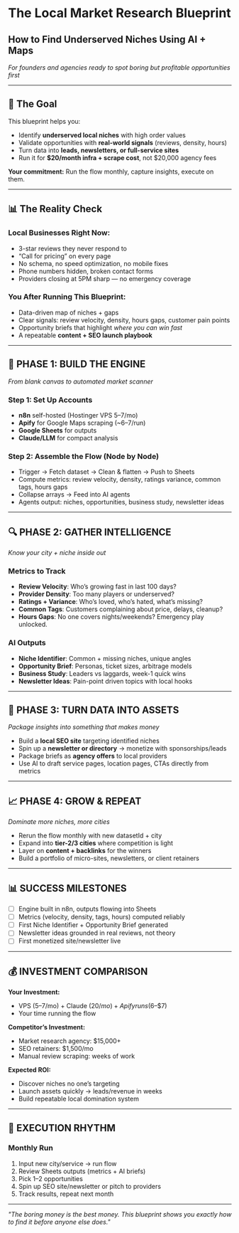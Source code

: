 # The Local Market Research Blueprint  
## How to Find Underserved Niches Using AI + Maps

*For founders and agencies ready to spot boring but profitable opportunities first*

---

## 🎯 The Goal

This blueprint helps you:  
- Identify **underserved local niches** with high order values  
- Validate opportunities with **real-world signals** (reviews, density, hours)  
- Turn data into **leads, newsletters, or full-service sites**  
- Run it for **$20/month infra + scrape cost**, not $20,000 agency fees  

**Your commitment:** Run the flow monthly, capture insights, execute on them.

---

## 📊 The Reality Check

### Local Businesses Right Now:  
- 3-star reviews they never respond to  
- “Call for pricing” on every page  
- No schema, no speed optimization, no mobile fixes  
- Phone numbers hidden, broken contact forms  
- Providers closing at 5PM sharp — no emergency coverage  

### You After Running This Blueprint:  
- Data-driven map of niches + gaps  
- Clear signals: review velocity, density, hours gaps, customer pain points  
- Opportunity briefs that highlight *where you can win fast*  
- A repeatable **content + SEO launch playbook**  

---

## 🚀 PHASE 1: BUILD THE ENGINE  
*From blank canvas to automated market scanner*  

### Step 1: Set Up Accounts  
- **n8n** self-hosted (Hostinger VPS $5–$7/mo)  
- **Apify** for Google Maps scraping (~$6–$7/run)  
- **Google Sheets** for outputs  
- **Claude/LLM** for compact analysis  

### Step 2: Assemble the Flow (Node by Node)  
- Trigger → Fetch dataset → Clean & flatten → Push to Sheets  
- Compute metrics: review velocity, density, ratings variance, common tags, hours gaps  
- Collapse arrays → Feed into AI agents  
- Agents output: niches, opportunities, business study, newsletter ideas  

---

## 🔍 PHASE 2: GATHER INTELLIGENCE  
*Know your city + niche inside out*  

### Metrics to Track  
- **Review Velocity**: Who’s growing fast in last 100 days?  
- **Provider Density**: Too many players or underserved?  
- **Ratings + Variance**: Who’s loved, who’s hated, what’s missing?  
- **Common Tags**: Customers complaining about price, delays, cleanup?  
- **Hours Gaps**: No one covers nights/weekends? Emergency play unlocked.  

### AI Outputs  
- **Niche Identifier**: Common + missing niches, unique angles  
- **Opportunity Brief**: Personas, ticket sizes, arbitrage models  
- **Business Study**: Leaders vs laggards, week-1 quick wins  
- **Newsletter Ideas**: Pain-point driven topics with local hooks  

---

## 💪 PHASE 3: TURN DATA INTO ASSETS  
*Package insights into something that makes money*  

- Build a **local SEO site** targeting identified niches  
- Spin up a **newsletter or directory** → monetize with sponsorships/leads  
- Package briefs as **agency offers** to local providers  
- Use AI to draft service pages, location pages, CTAs directly from metrics  

---

## 📈 PHASE 4: GROW & REPEAT  
*Dominate more niches, more cities*  

- Rerun the flow monthly with new datasetId + city  
- Expand into **tier-2/3 cities** where competition is light  
- Layer on **content + backlinks** for the winners  
- Build a portfolio of micro-sites, newsletters, or client retainers  

---

## 📊 SUCCESS MILESTONES  

- [ ] Engine built in n8n, outputs flowing into Sheets  
- [ ] Metrics (velocity, density, tags, hours) computed reliably  
- [ ] First Niche Identifier + Opportunity Brief generated  
- [ ] Newsletter ideas grounded in real reviews, not theory  
- [ ] First monetized site/newsletter live  

---

## 💰 INVESTMENT COMPARISON  

**Your Investment:**  
- VPS ($5–$7/mo) + Claude ($20/mo) + Apify runs ($6–$7)  
- Your time running the flow  

**Competitor’s Investment:**  
- Market research agency: $15,000+  
- SEO retainers: $1,500/mo  
- Manual review scraping: weeks of work  

**Expected ROI:**  
- Discover niches no one’s targeting  
- Launch assets quickly → leads/revenue in weeks  
- Build repeatable local domination system  

---

## 🎯 EXECUTION RHYTHM  

### Monthly Run  
1. Input new city/service → run flow  
2. Review Sheets outputs (metrics + AI briefs)  
3. Pick 1–2 opportunities  
4. Spin up SEO site/newsletter or pitch to providers  
5. Track results, repeat next month  

---

*"The boring money is the best money. This blueprint shows you exactly how to find it before anyone else does."*

